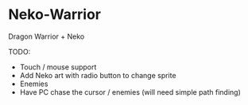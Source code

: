 Neko-Warrior
============

Dragon Warrior + Neko

TODO:
- Touch / mouse support
- Add Neko art with radio button to change sprite
- Enemies
- Have PC chase the cursor / enemies (will need simple path finding)
